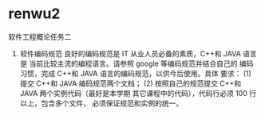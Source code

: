 # renwu2
软件工程概论任务二
1. 软件编码规范
良好的编码规范是 IT 从业人员必备的素质，C++和 JAVA 语言是
当前比较主流的编程语言。请参照 google 等编码规范并结合自己的
编码习惯，完成 C++和 JAVA 语言的编码规范，以供今后使用。具体
要求：
(1) 提交 C++和 JAVA 编码规范两个文档；
(2) 按照自己的规范提交 C++和 JAVA 两个实例代码（最好是本学期
其它课程中的代码），代码行必须 100 行以上，包含多个文件，
必须保证规范和实例的统一。
